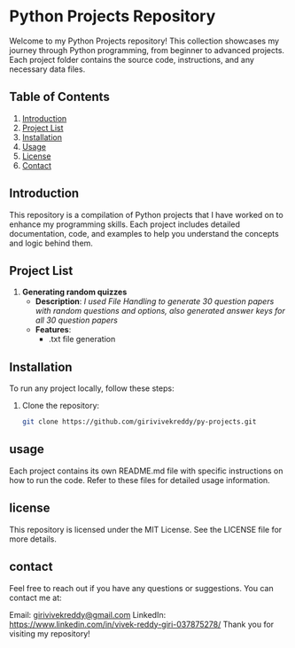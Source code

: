 # Python Projects Repository

Welcome to my Python Projects repository! This collection showcases my journey through Python programming, from beginner to advanced projects. Each project folder contains the source code, instructions, and any necessary data files.

## Table of Contents

1. [Introduction](#introduction)
2. [Project List](#project-list)
3. [Installation](#installation)
4. [Usage](#usage)
5. [License](#license)
6. [Contact](#contact)

## Introduction

This repository is a compilation of Python projects that I have worked on to enhance my programming skills. Each project includes detailed documentation, code, and examples to help you understand the concepts and logic behind them.

## Project List



1. **Generating random quizzes**
   - **Description**: *I used File Handling to generate 30 question papers with random questions and options, also generated answer keys for all 30 question papers*
   - **Features**: 
     - .txt file generation


## Installation

To run any project locally, follow these steps:

1. Clone the repository:
   ```bash
   git clone https://github.com/girivivekreddy/py-projects.git

## usage

Each project contains its own README.md file with specific instructions on how to run the code. Refer to these files for detailed usage information.

## license

This repository is licensed under the MIT License. See the LICENSE file for more details.

## contact

Feel free to reach out if you have any questions or suggestions. You can contact me at:

Email: girivivekreddy@gmail.com
LinkedIn: https://www.linkedin.com/in/vivek-reddy-giri-037875278/
Thank you for visiting my repository!
